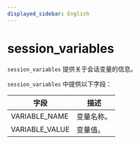 ```yaml
---
displayed_sidebar: English
---
```


# session_variables

`session_variables` 提供关于会话变量的信息。

`session_variables` 中提供以下字段：

|**字段**|**描述**|
|---|---|
|VARIABLE_NAME|变量名称。|
|VARIABLE_VALUE|变量值。|